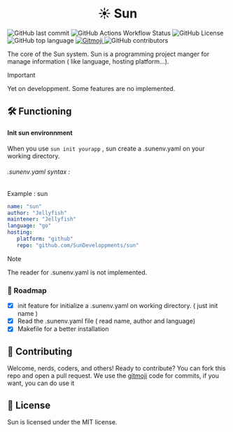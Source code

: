  <h1 style="text-align: center">☀️ Sun</h1> 

![GitHub last commit](https://img.shields.io/github/last-commit/SunDeveloppments/sun)
![GitHub Actions Workflow Status](https://img.shields.io/github/actions/workflow/status/SunDeveloppments/sun/go-tests.yml)
![GitHub License](https://img.shields.io/github/license/SunDeveloppments/sun)
![GitHub top language](https://img.shields.io/github/languages/top/SunDeveloppments/sun)
<a href="https://gitmoji.dev">
  <img
    src="https://img.shields.io/badge/gitmoji-%20😜%20😍-FFDD67.svg?style=flat-square"
    alt="Gitmoji"
  />
</a>
![GitHub contributors](https://img.shields.io/github/contributors/SunDeveloppments/sun)

The core of the Sun system. Sun is a programming project manger for manage information ( like language, hosting platform...). 

> [!IMPORTANT]
> Yet on developpment. Some features are no implemented.

## 🛠️ Functioning

#### Init sun environnment

When you use `sun init yourapp` , sun create a .sunenv.yaml on your working directory. 

###### *.sunenv.yaml* syntax :  

Example : sun

```yaml  
name: "sun"  
author: "Jellyfish"  
maintener: "Jellyfish"  
language: "go"  
hosting:  
   platform: "github"  
   repo: "github.com/SunDeveloppments/sun"   
```  

> [!NOTE]
> The reader for .sunenv.yaml is not implemented.

### 🚀 Roadmap

- [x] init feature for initialize a .sunenv.yaml on working directory. ( just init name )
- [x] Read the .sunenv.yaml file ( read name, author and language)
- [x] Makefile for a better installation

## 👋 Contributing 

Welcome, nerds, coders, and others! Ready to contribute? You can fork this repo and open a pull request. We use the [gitmoji](https://gitmoji.dev) code for commits, if you want, you can do use it

## 📜 License

Sun is licensed under the MIT license.
